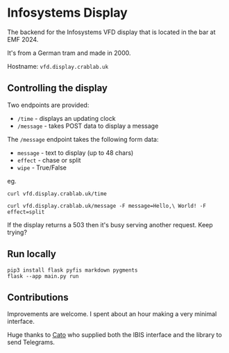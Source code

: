 # Infosystems Display

The backend for the Infosystems VFD display that is 
located in the bar at EMF 2024.

It's from a German tram and made in 2000. 

Hostname: `vfd.display.crablab.uk`

## Controlling the display 

Two endpoints are provided: 

- `/time` - displays an updating clock 
- `/message` - takes POST data to display a message 

The `/message` endpoint takes the following form data: 

- `message` - text to display (up to 48 chars)
- `effect`  - chase or split 
- `wipe`    - True/False

eg. 

```
curl vfd.display.crablab.uk/time
```

```
curl vfd.display.crablab.uk/message -F message=Hello,\ World! -F effect=split
```

If the display returns a 503 then it's busy serving another request. Keep trying? 

## Run locally 

```
pip3 install flask pyfis markdown pygments
flask --app main.py run
```

## Contributions 

Improvements are welcome. I spent about an hour making a very minimal interface.

Huge thanks to [Cato](https://github.com/CatoLynx) who supplied both the IBIS
interface and the library to send Telegrams. 